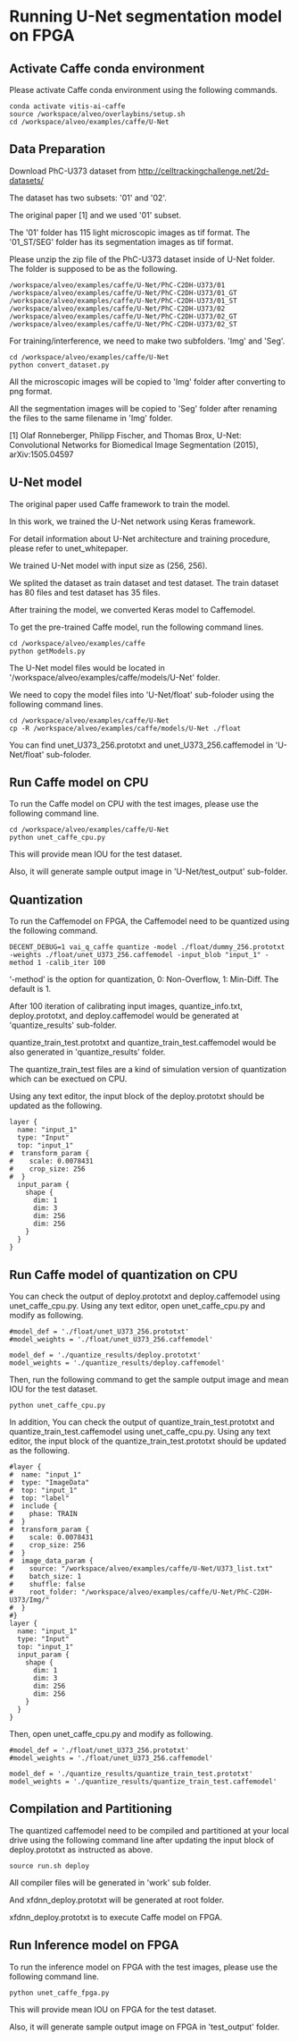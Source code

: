 # Running U-Net segmentation model on FPGA 


## Activate Caffe conda environment

Please activate Caffe conda environment using the following commands.

```
conda activate vitis-ai-caffe
source /workspace/alveo/overlaybins/setup.sh
cd /workspace/alveo/examples/caffe/U-Net
```



## Data Preparation

Download PhC-U373 dataset from http://celltrackingchallenge.net/2d-datasets/ 

The dataset has two subsets: '01' and '02'. 

The original paper [1] and we used '01' subset. 

The '01' folder has 115 light microscopic images as tif format.
The '01_ST/SEG' folder has its segmentation images as tif format. 

Please unzip the zip file of the PhC-U373 dataset inside of U-Net folder. 
The folder is supposed to be as the following.  

```
/workspace/alveo/examples/caffe/U-Net/PhC-C2DH-U373/01
/workspace/alveo/examples/caffe/U-Net/PhC-C2DH-U373/01_GT
/workspace/alveo/examples/caffe/U-Net/PhC-C2DH-U373/01_ST
/workspace/alveo/examples/caffe/U-Net/PhC-C2DH-U373/02
/workspace/alveo/examples/caffe/U-Net/PhC-C2DH-U373/02_GT
/workspace/alveo/examples/caffe/U-Net/PhC-C2DH-U373/02_ST
```

For training/interference, we need to make two subfolders. 'Img' and 'Seg'. 

```
cd /workspace/alveo/examples/caffe/U-Net
python convert_dataset.py
```

All the microscopic images will be copied to 'Img' folder after converting to png format.

All the segmentation images will be copied to 'Seg' folder after renaming the files to the same filename in 'Img' folder.  


[1]	Olaf Ronneberger, Philipp Fischer, and Thomas Brox, U-Net: Convolutional Networks for Biomedical Image Segmentation (2015), arXiv:1505.04597



## U-Net model

The original paper used Caffe framework to train the model.

In this work, we trained the U-Net network using Keras framework.

For detail information about U-Net architecture and training procedure, please refer to unet_whitepaper.

We trained U-Net model with input size as (256, 256).

We splited the dataset as train dataset and test dataset. The train dataset has 80 files and test dataset has 35 files. 

After training the model, we converted Keras model to Caffemodel.

To get the pre-trained Caffe model, run the following command lines. 

```
cd /workspace/alveo/examples/caffe 
python getModels.py
```

The U-Net model files would be located in '/workspace/alveo/examples/caffe/models/U-Net' folder.  


We need to copy the model files into 'U-Net/float' sub-foloder using the following command lines.
```
cd /workspace/alveo/examples/caffe/U-Net
cp -R /workspace/alveo/examples/caffe/models/U-Net ./float
```
You can find unet_U373_256.prototxt and unet_U373_256.caffemodel in 'U-Net/float' sub-foloder.



## Run Caffe model on CPU

To run the Caffe model on CPU with the test images, please use the following command line.

```
cd /workspace/alveo/examples/caffe/U-Net
python unet_caffe_cpu.py 
```

This will provide mean IOU for the test dataset.

Also, it will generate sample output image in 'U-Net/test_output' sub-folder.





## Quantization

To run the Caffemodel on FPGA, the Caffemodel need to be quantized using the following command. 

```
DECENT_DEBUG=1 vai_q_caffe quantize -model ./float/dummy_256.prototxt -weights ./float/unet_U373_256.caffemodel -input_blob "input_1" -method 1 -calib_iter 100
```

‘-method’ is the option for quantization, 0: Non-Overflow, 1: Min-Diff. The default is 1. 



After 100 iteration of calibrating input images, quantize_info.txt, deploy.prototxt, and deploy.caffemodel would be generated at 'quantize_results' sub-folder. 

quantize_train_test.prototxt and quantize_train_test.caffemodel would be also generated in 'quantize_results' folder. 

The quantize_train_test files are a kind of simulation version of quantization which can be exectued on CPU. 


Using any text editor, the input block of the deploy.prototxt should be updated as the following.

```
layer {
  name: "input_1"
  type: "Input"
  top: "input_1"
#  transform_param {
#    scale: 0.0078431
#    crop_size: 256
#  }
  input_param {
    shape {
      dim: 1
      dim: 3
      dim: 256
      dim: 256
    }
  }
}
```

## Run Caffe model of quantization on CPU

You can check the output of deploy.prototxt and deploy.caffemodel using unet_caffe_cpu.py.
Using any text editor, open unet_caffe_cpu.py and modify as following.

```
#model_def = './float/unet_U373_256.prototxt'
#model_weights = './float/unet_U373_256.caffemodel'

model_def = './quantize_results/deploy.prototxt'
model_weights = './quantize_results/deploy.caffemodel'
```
Then, run the following command to get the sample output image and mean IOU for the test dataset.
```
python unet_caffe_cpu.py 
```

In addition, You can check the output of quantize_train_test.prototxt and quantize_train_test.caffemodel using unet_caffe_cpu.py.
Using any text editor, the input block of the quantize_train_test.prototxt should be updated as the following.
```
#layer {
#  name: "input_1"
#  type: "ImageData"
#  top: "input_1"
#  top: "label"
#  include {
#    phase: TRAIN
#  }
#  transform_param {
#    scale: 0.0078431
#    crop_size: 256
#  }
#  image_data_param {
#    source: "/workspace/alveo/examples/caffe/U-Net/U373_list.txt"
#    batch_size: 1
#    shuffle: false
#    root_folder: "/workspace/alveo/examples/caffe/U-Net/PhC-C2DH-U373/Img/"
#  }
#}
layer {
  name: "input_1"
  type: "Input"
  top: "input_1"
  input_param {
    shape {
      dim: 1
      dim: 3
      dim: 256
      dim: 256
    }
  }
}
```
Then, open unet_caffe_cpu.py and modify as following.

```
#model_def = './float/unet_U373_256.prototxt'
#model_weights = './float/unet_U373_256.caffemodel'

model_def = './quantize_results/quantize_train_test.prototxt'
model_weights = './quantize_results/quantize_train_test.caffemodel'
```



## Compilation and Partitioning

The quantized caffemodel need to be compiled and partitioned at your local drive using the following command line after updating the input block of deploy.prototxt as instructed as above.

```
source run.sh deploy
```

All compiler files will be generated in 'work' sub folder.

And xfdnn_deploy.prototxt will be generated at root folder.

xfdnn_deploy.prototxt is to execute Caffe model on FPGA.



## Run Inference model on FPGA 

To run the inference model on FPGA with the test images, please use the following command line.

```
python unet_caffe_fpga.py 
```

This will provide mean IOU on FPGA for the test dataset.

Also, it will generate sample output image on FPGA in 'test_output' folder.
